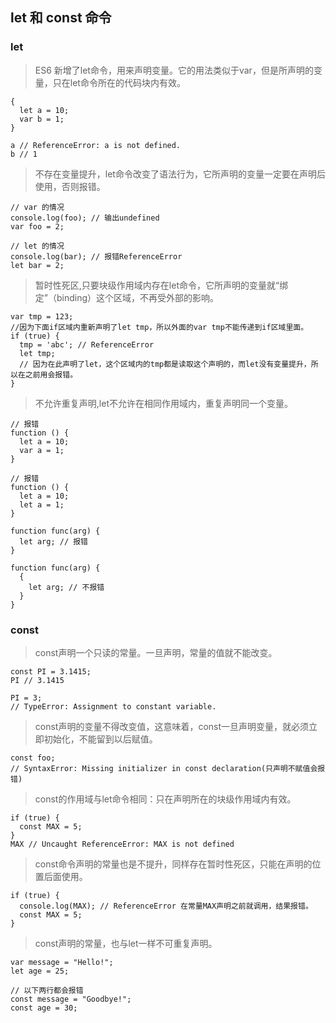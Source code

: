 ## let 和 const 命令

### let

> ES6 新增了let命令，用来声明变量。它的用法类似于var，但是所声明的变量，只在let命令所在的代码块内有效。
```
{
  let a = 10;
  var b = 1;
}

a // ReferenceError: a is not defined.
b // 1
```
> 不存在变量提升，let命令改变了语法行为，它所声明的变量一定要在声明后使用，否则报错。
```
// var 的情况
console.log(foo); // 输出undefined
var foo = 2;

// let 的情况
console.log(bar); // 报错ReferenceError
let bar = 2;
```
> 暂时性死区,只要块级作用域内存在let命令，它所声明的变量就“绑定”（binding）这个区域，不再受外部的影响。
```
var tmp = 123;
//因为下面if区域内重新声明了let tmp，所以外面的var tmp不能传递到if区域里面。
if (true) {
  tmp = 'abc'; // ReferenceError
  let tmp;
  // 因为在此声明了let，这个区域内的tmp都是读取这个声明的，而let没有变量提升，所以在之前用会报错。
}
```
> 不允许重复声明,let不允许在相同作用域内，重复声明同一个变量。
```
// 报错
function () {
  let a = 10;
  var a = 1;
}

// 报错
function () {
  let a = 10;
  let a = 1;
}

function func(arg) {
  let arg; // 报错
}

function func(arg) {
  {
    let arg; // 不报错
  }
}
```

### const

> const声明一个只读的常量。一旦声明，常量的值就不能改变。
```
const PI = 3.1415;
PI // 3.1415

PI = 3;
// TypeError: Assignment to constant variable.
```
> const声明的变量不得改变值，这意味着，const一旦声明变量，就必须立即初始化，不能留到以后赋值。
```
const foo;
// SyntaxError: Missing initializer in const declaration(只声明不赋值会报错)
```
> const的作用域与let命令相同：只在声明所在的块级作用域内有效。
```
if (true) {
  const MAX = 5;
}
MAX // Uncaught ReferenceError: MAX is not defined
```
> const命令声明的常量也是不提升，同样存在暂时性死区，只能在声明的位置后面使用。
```
if (true) {
  console.log(MAX); // ReferenceError 在常量MAX声明之前就调用，结果报错。
  const MAX = 5;
}
```
> const声明的常量，也与let一样不可重复声明。
```
var message = "Hello!";
let age = 25;

// 以下两行都会报错
const message = "Goodbye!";
const age = 30;
```
